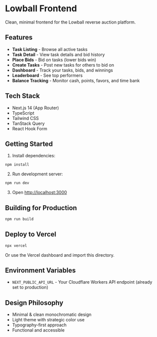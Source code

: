 # Lowball Frontend

Clean, minimal frontend for the Lowball reverse auction platform.

## Features

- **Task Listing** - Browse all active tasks
- **Task Detail** - View task details and bid history
- **Place Bids** - Bid on tasks (lower bids win)
- **Create Tasks** - Post new tasks for others to bid on
- **Dashboard** - Track your tasks, bids, and winnings
- **Leaderboard** - See top performers
- **Balance Tracking** - Monitor cash, points, favors, and time bank

## Tech Stack

- Next.js 14 (App Router)
- TypeScript
- Tailwind CSS
- TanStack Query
- React Hook Form

## Getting Started

1. Install dependencies:
```bash
npm install
```

2. Run development server:
```bash
npm run dev
```

3. Open [http://localhost:3000](http://localhost:3000)

## Building for Production

```bash
npm run build
```

## Deploy to Vercel

```bash
npx vercel
```

Or use the Vercel dashboard and import this directory.

## Environment Variables

- `NEXT_PUBLIC_API_URL` - Your Cloudflare Workers API endpoint (already set to production)

## Design Philosophy

- Minimal & clean monochromatic design
- Light theme with strategic color use
- Typography-first approach
- Functional and accessible

